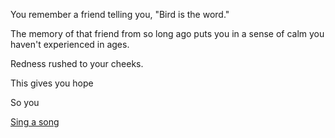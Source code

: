 You remember a friend telling you, "Bird is the word."

The memory of that friend from so long ago puts you in a sense of calm you haven't
experienced in ages. 

Redness rushed to your cheeks.

This gives you hope

So you

[Sing a song](../sing-song/sing.md)

